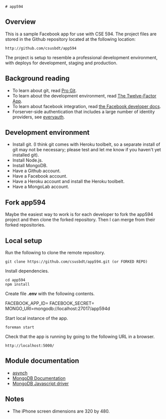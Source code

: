	# app594

## Overview 

This is a sample Facebook app for use with CSE 594.  The project files are stored in the Github repository located at the following location:

    http://github.com/csusbdt/app594

The project is setup to resemble a professional development environment, with deploys for development, staging and production.

## Background reading

- To learn about git, read [Pro Git](http://git-scm.com/book).
- To learn about the development environment, read [The Twelve-Factor App](http://www.12factor.net/).
- To learn about facebook integration, read [the Facebook developer docs](https://developers.facebook.com/docs/).
- Forserver-side authentication that includes a large number of identity providers, see [everyauth](http://everyauth.com/).

## Development environment

- Install git. (I think git comes with Heroku toolbelt, so a separate install of git may not be necessary; please test and let me know if you haven't yet installed git).
- Install Node.js.
- Install MongoDB.
- Have a Github account.
- Have a Facebook account.
- Have a Heroku account and install the Heroku toolbelt.
- Have a MongoLab account.

## Fork app594

Maybe the easiest way to work is for each developer to fork the app594 project and then clone the forked repository.  Then I can merge from their forked repositories.

## Local setup

Run the following to clone the remote repository.

    git clone https://github.com/csusbdt/app594.git (or FORKED REPO)

Install dependencies.

    cd app594
    npm install

Create file __.env__ with the following contents.

FACEBOOK_APP_ID=<your facebook app id>
FACEBOOK_SECRET=<your facebook app id>
MONGO_URI=mongodb://localhost:27017/app594d

Start local instance of the app.

    foreman start

Check that the app is running by going to the following URL in a browser.

    http://localhost:5000/


## Module documentation

- [asynch](https://github.com/caolan/async) 
- [MongoDB Documentation](http://docs.mongodb.org/manual/)
- [MongoDB Javascript driver](https://github.com/mongodb/node-mongodb-native)

## Notes

- The iPhone screen dimensions are 320 by 480.

